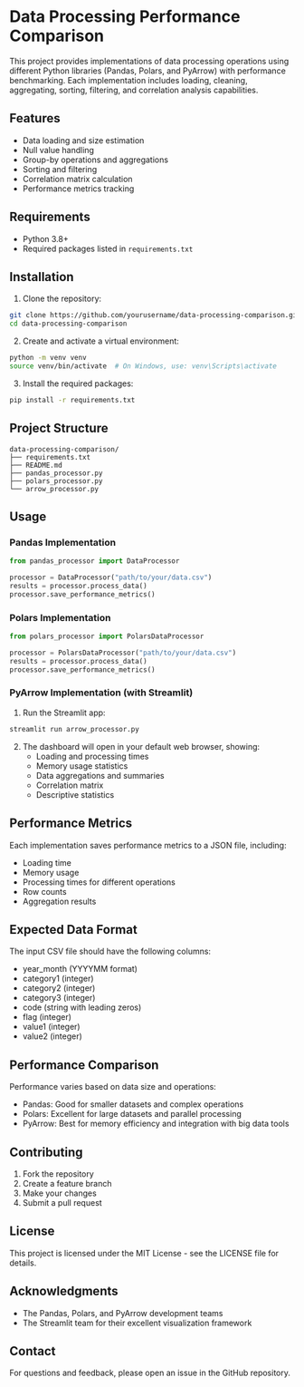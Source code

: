 # Data Processing Performance Comparison

This project provides implementations of data processing operations using different Python libraries (Pandas, Polars, and PyArrow) with performance benchmarking. Each implementation includes loading, cleaning, aggregating, sorting, filtering, and correlation analysis capabilities.

## Features

- Data loading and size estimation
- Null value handling
- Group-by operations and aggregations
- Sorting and filtering
- Correlation matrix calculation
- Performance metrics tracking

## Requirements

- Python 3.8+
- Required packages listed in `requirements.txt`

## Installation

1. Clone the repository:
```bash
git clone https://github.com/yourusername/data-processing-comparison.git
cd data-processing-comparison
```

2. Create and activate a virtual environment:
```bash
python -m venv venv
source venv/bin/activate  # On Windows, use: venv\Scripts\activate
```

3. Install the required packages:
```bash
pip install -r requirements.txt
```

## Project Structure

```
data-processing-comparison/
├── requirements.txt
├── README.md
├── pandas_processor.py
├── polars_processor.py
└── arrow_processor.py
```

## Usage

### Pandas Implementation

```python
from pandas_processor import DataProcessor

processor = DataProcessor("path/to/your/data.csv")
results = processor.process_data()
processor.save_performance_metrics()
```

### Polars Implementation

```python
from polars_processor import PolarsDataProcessor

processor = PolarsDataProcessor("path/to/your/data.csv")
results = processor.process_data()
processor.save_performance_metrics()
```

### PyArrow Implementation (with Streamlit)

1. Run the Streamlit app:
```bash
streamlit run arrow_processor.py
```

2. The dashboard will open in your default web browser, showing:
   - Loading and processing times
   - Memory usage statistics
   - Data aggregations and summaries
   - Correlation matrix
   - Descriptive statistics

## Performance Metrics

Each implementation saves performance metrics to a JSON file, including:
- Loading time
- Memory usage
- Processing times for different operations
- Row counts
- Aggregation results

## Expected Data Format

The input CSV file should have the following columns:
- year_month (YYYYMM format)
- category1 (integer)
- category2 (integer)
- category3 (integer)
- code (string with leading zeros)
- flag (integer)
- value1 (integer)
- value2 (integer)

## Performance Comparison

Performance varies based on data size and operations:
- Pandas: Good for smaller datasets and complex operations
- Polars: Excellent for large datasets and parallel processing
- PyArrow: Best for memory efficiency and integration with big data tools

## Contributing

1. Fork the repository
2. Create a feature branch
3. Make your changes
4. Submit a pull request

## License

This project is licensed under the MIT License - see the LICENSE file for details.

## Acknowledgments

- The Pandas, Polars, and PyArrow development teams
- The Streamlit team for their excellent visualization framework

## Contact

For questions and feedback, please open an issue in the GitHub repository.